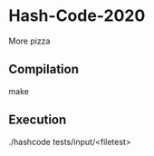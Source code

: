 # Hash-Code-2020
More pizza

## Compilation

make

## Execution

./hashcode tests/input/\<filetest\>
